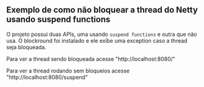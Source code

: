 ## Exemplo de como não bloquear a thread do Netty usando suspend functions

O projeto possui duas APIs, uma usando `suspend functions` e outra que não usa. O blockround foi instalado e ele exibe uma exception caso a thread seja bloqueada.

Para ver a thread sendo bloqueada acesse "http://localhost:8080/"

Para ver a thread rodando sem bloqueios acesse "http://localhost:8080/suspend"
